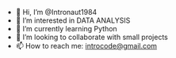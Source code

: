 - 👋 Hi, I’m @Intronaut1984
- 👀 I’m interested in DATA ANALYSIS
- 🌱 I’m currently learning Python
- 💞️ I’m looking to collaborate with small projects
- 📫 How to reach me: introcode@gmail.com

<!---
Intronaut1984/Intronaut1984 is a ✨ special ✨ repository because its `README.md` (this file) appears on your GitHub profile.
You can click the Preview link to take a look at your changes.
--->
